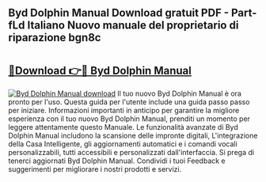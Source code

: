 ## Byd Dolphin Manual Download gratuit PDF - Part-fLd Italiano Nuovo manuale del proprietario di riparazione bgn8c

# <h2><a href="http://dfdxxdc.blite.top/?on=Byd+Dolphin+Manual">🔗Download 👉🔴 Byd Dolphin Manual</a></h2>

[![Byd Dolphin Manual download](https://i.imgur.com/lujVjoI.png)](http://dfdxxdc.blite.top/?on=Byd+Dolphin+Manual)
Il tuo nuovo Byd Dolphin Manual è ora pronto per l'uso. Questa guida per l'utente include una guida passo passo per iniziare. Informazioni importanti in anticipo per garantire la migliore esperienza con il tuo nuovo Byd Dolphin Manual, prenditi un momento per leggere attentamente questo Manuale. Le funzionalità avanzate di Byd Dolphin Manual includono la scansione delle impronte digitali, L'integrazione della Casa Intelligente, gli aggiornamenti automatici e i comandi vocali personalizzabili, tutti accessibili e personalizzati dall'interfaccia. Si prega di tenerci aggiornati Byd Dolphin Manual. Condividi i tuoi Feedback e suggerimenti per migliorare i nostri prodotti e servizi.
